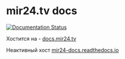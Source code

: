 # mir24.tv docs

[![Documentation Status](https://img.shields.io/badge/master-production%20-brightgreen.svg)](http://docs.mir24.tv/docs/mir24-docs/ru/master/?badge=master)

    
Хостится на - [docs.mir24.tv](https://docs.mir24.tv/docs/mir24-docs/ru/master/)  
  
  
Неактивный хост  [mir24-docs.readthedocs.io](https://mir24-docs.readthedocs.io/ru/latest/)
